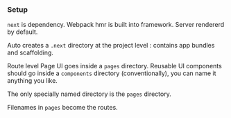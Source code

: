 
### Setup

`next` is dependency.
Webpack hmr is built into framework.
Server rendererd by default.

Auto creates a `.next` directory at the project level : contains app bundles and scaffolding.

Route level Page UI goes inside a `pages` directory.
Reusable UI components should go inside a `components` directory (conventionally), you can name it anything you like. 

The only specially named directory is the `pages` directory.


Filenames in `pages` become the routes.
